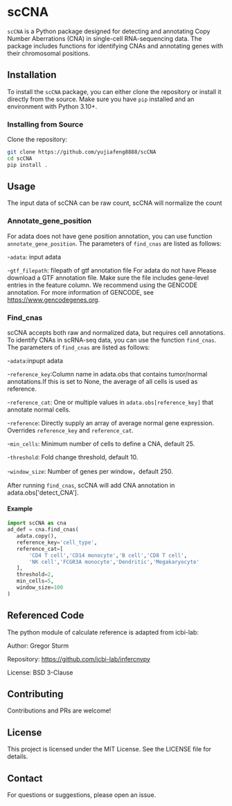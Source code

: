 # scCNA
`scCNA` is a Python package designed for detecting and annotating Copy Number Aberrations (CNA) in single-cell RNA-sequencing data. The package includes functions for identifying CNAs and annotating genes with their chromosomal positions.

## Installation

To install the `scCNA` package, you can either clone the repository or install it directly from the source. Make sure you have `pip` installed and an environment with Python 3.10+.

### Installing from Source

Clone the repository:

```bash
git clone https://github.com/yujiafeng8888/scCNA
cd scCNA
pip install .
```
## Usage

The input data of scCNA can be raw count, scCNA will normalize the count
### Annotate_gene_position

For adata does not have gene position annotation, you can use function `annotate_gene_position`.
The parameters of `find_cnas` are listed as follows:

-`adata`: input adata

-`gtf_filepath`: filepath of gtf annotation file
For adata do not have Please download a GTF annotation file. Make sure the file includes gene-level entries in the feature column. We recommend using the GENCODE annotation. For more information of GENCODE, see https://www.gencodegenes.org.

### Find_cnas
scCNA accepts both raw and normalized data, but requires cell annotations.
To identify CNAs in scRNA-seq data, you can use the function `find_cnas`.
The parameters of `find_cnas` are listed as follows:

-`adata`:inpupt adata

-`reference_key`:Column name in adata.obs that contains tumor/normal annotations.If this is set to None, the average of all cells is used as reference.

-`reference_cat`: One or multiple values in `adata.obs[reference_key]` that annotate normal cells.

-`reference`: Directly supply an array of average normal gene expression. Overrides `reference_key` and `reference_cat`.

-`min_cells`: Minimum number of cells to define a CNA, default 25.

-`threshold`: Fold change threshold, default 10.

-`window_size`: Number of genes per window，default 250.

After running `find_cnas`, scCNA will add CNA annotation in adata.obs['detect_CNA'].

#### Example
 ```python
import scCNA as cna
ad_def = cna.find_cnas(
    adata.copy(),
    reference_key='cell_type',
    reference_cat=[
        'CD4 T cell','CD14 monocyte','B cell','CD8 T cell',
        'NK cell','FCGR3A monocyte','Dendritic','Megakaryocyte'
    ],
    threshold=2,
    min_cells=5,
    window_size=100
)
 ```
## Referenced Code
The python module of calculate reference is adapted from icbi-lab:

Author: Gregor Sturm

Repository: https://github.com/icbi-lab/infercnvpy

License: BSD 3-Clause

## Contributing
Contributions and PRs are welcome!
## License
This project is licensed under the MIT License. See the LICENSE file for details.
## Contact
For questions or suggestions, please open an issue.






